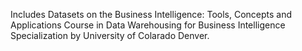 Includes Datasets on the Business Intelligence: Tools, Concepts and Applications Course in Data Warehousing for Business Intelligence Specialization by University of Colarado Denver.